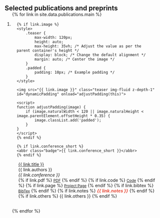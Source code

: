 <h2 id="publications" style="margin: 2px 0px -15px;">Selected publications and preprints</h2>

<div class="publications">
<ol class="bibliography">

{% for link in site.data.publications.main %}

<li>
<div class="pub-row">
  <div class="col-sm-3 abbr" style="position: relative;padding-right: 15px;padding-left: 15px;">
<!--     {% if link.image %} 
    <img src="{{ link.image }}" class="teaser img-fluid z-depth-1" style="width=120;height=35%">
    {% endif %} -->

    {% if link.image %}
    <style>
        .teaser {
            max-width: 120px;
            height: auto;
            max-height: 35vh; /* Adjust the value as per the parent container's height */
            display: block; /* Change the default alignment */
            margin: auto; /* Center the image */
        }
        .padded {
            padding: 10px; /* Example padding */
        }
    </style>
    
    <img src="{{ link.image }}" class="teaser img-fluid z-depth-1" id="dynamicPadding" onload="adjustPadding(this)">
    
    <script>
    function adjustPadding(image) {
        if (image.naturalWidth < 120 || image.naturalHeight < image.parentElement.offsetHeight * 0.35) {
            image.classList.add('padded');
        }
    }
    </script>
    {% endif %}
    
    {% if link.conference_short %} 
    <abbr class="badge">{{ link.conference_short }}</abbr>
    {% endif %}
  </div>
  <div class="col-sm-9" style="position: relative;padding-right: 15px;padding-left: 20px;">
      <div class="title"><a href="{{ link.pdf }}">{{ link.title }}</a></div>
      <div class="author">{{ link.authors }}</div>
      <div class="periodical"><em>{{ link.conference }}</em>
      </div>
    <div class="links">
      {% if link.pdf %} 
      <a href="{{ link.pdf }}" class="btn btn-sm z-depth-0" role="button" target="_blank" style="font-size:12px;">PDF</a>
      {% endif %}
      {% if link.code %} 
      <a href="{{ link.code }}" class="btn btn-sm z-depth-0" role="button" target="_blank" style="font-size:12px;">Code</a>
      {% endif %}
      {% if link.page %} 
      <a href="{{ link.page }}" class="btn btn-sm z-depth-0" role="button" target="_blank" style="font-size:12px;">Project Page</a>
      {% endif %}
      {% if link.bibtex %} 
      <a href="{{ link.bibtex }}" class="btn btn-sm z-depth-0" role="button" target="_blank" style="font-size:12px;">BibTex</a>
      {% endif %}
      {% if link.notes %} 
      <strong> <i style="color:#e74d3c">{{ link.notes }}</i></strong>
      {% endif %}
      {% if link.others %} 
      {{ link.others }}
      {% endif %}
    </div>
  </div>
</div>
</li>

<br>

{% endfor %}

</ol>
</div>

